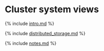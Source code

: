 # Cluster system views

{% include [intro.md](_includes/system_views/intro_cluster.md) %}

{% include [distributed_storage.md](_includes/system_views/distributed_storage.md) %}

{% include [notes.md](_includes/system_views/notes.md) %}
